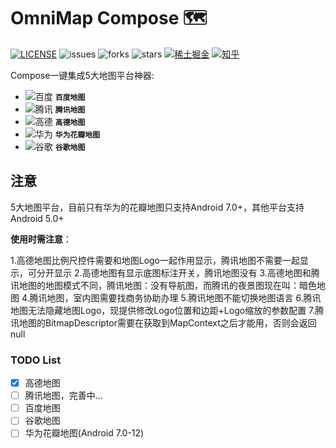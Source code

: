 OmniMap Compose 🗺
===============
<a href="https://github.com/TheMelody/OmniMap-Compose/blob/main/LICENSE"><img alt="LICENSE" src="https://img.shields.io/github/license/TheMelody/OmniMap-Compose"/></a>  <img alt="issues" src="https://img.shields.io/github/issues/TheMelody/OmniMap-Compose?color=important"/>  <img alt="forks" src="https://img.shields.io/github/forks/TheMelody/OmniMap-Compose?color=blueviolet"/>  <img alt="stars" src="https://img.shields.io/github/stars/TheMelody/OmniMap-Compose?color=success"/>  <a href="https://juejin.cn/user/8451824316670/posts"><img alt="稀土掘金" src="https://img.shields.io/badge/%E7%A8%80%E5%9C%9F%E6%8E%98%E9%87%91-301-green?labelColor=%231e80FF&color=black" ></a>  <a href="https://www.zhihu.com/people/fq_halifax"><img src="https://img.shields.io/badge/dynamic/json?color=282c34&amp;labelColor=0084ff&amp;label=%E7%9F%A5%E4%B9%8E%E5%85%B3%E6%B3%A8&amp;query=%24.data.totalSubs&amp;url=https%3A%2F%2Fapi.spencerwoo.com%2Fsubstats%2F%3Fsource%3Dzhihu%26queryKey%3Dfq_halifax&amp;longCache=true" alt="知乎"></a>



Compose一键集成5大地图平台神器:
- ![百度](https://via.placeholder.com/15/4e6ef2/4e6ef2.png) **`百度地图`**
- ![腾讯](https://via.placeholder.com/15/E69B19/E69B19.png) **`腾讯地图`**
- ![高德](https://via.placeholder.com/15/f03c15/f03c15.png) **`高德地图`**
- ![华为](https://via.placeholder.com/15/1589F0/1589F0.png) **`华为花瓣地图`**
- ![谷歌](https://via.placeholder.com/15/1589F0/1589F0.png) **`谷歌地图`**


## 注意
5大地图平台，目前只有华为的花瓣地图只支持Android 7.0+，其他平台支持Android 5.0+

**使用时需注意**：

1.高德地图比例尺控件需要和地图Logo一起作用显示，腾讯地图不需要一起显示，可分开显示
2.高德地图有显示底图标注开关，腾讯地图没有
3.高德地图和腾讯地图的地图模式不同，腾讯地图：没有导航图，而腾讯的夜景图现在叫：暗色地图
4.腾讯地图，室内图需要找商务协助办理
5.腾讯地图不能切换地图语言
6.腾讯地图无法隐藏地图Logo，现提供修改Logo位置和边距+Logo缩放的参数配置
7.腾讯地图的BitmapDescriptor需要在获取到MapContext之后才能用，否则会返回null



### TODO List

- [x] 高德地图
- [ ] 腾讯地图，完善中...
- [ ] 百度地图
- [ ] 谷歌地图
- [ ] 华为花瓣地图(Android 7.0-12)
